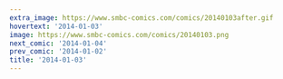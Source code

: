 ```yaml
---
extra_image: https://www.smbc-comics.com/comics/20140103after.gif
hovertext: '2014-01-03'
image: https://www.smbc-comics.com/comics/20140103.png
next_comic: '2014-01-04'
prev_comic: '2014-01-02'
title: '2014-01-03'
---
```


